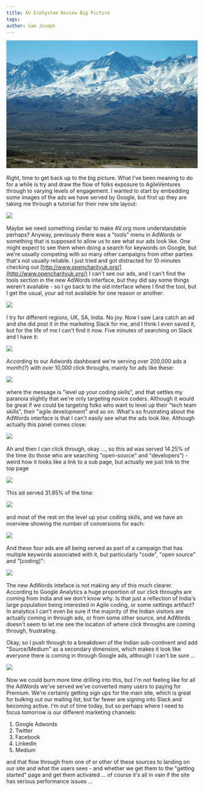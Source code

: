 ```yaml
---
title: AV EcoSystem Review Big Picture
tags: 
author: Sam Joseph
---
```


![big picture](../images/big_picture.jpg)

Right, time to get back up to the big picture.  What I've been meaning to do for a while is try and draw the flow of folks exposure to AgileVentures through to varying levels of engagement.  I wanted to start by embedding some images of the ads we have served by Google, but first up they are taking me through a tutorial for their new site layout:

![](https://dl.dropbox.com/s/accgwjtlosy9tv9/Screenshot%202017-10-12%2009.45.20.png?dl=1)

Maybe we need something similar to make AV.org more understandable perhaps?  Anyway, previously there was a "tools" menu in AdWords or something that is supposed to allow us to see what our ads look like.  One might expect to see them when doing a search for keywords on Google, but we're usually competing with so many other campaigns from other parties that's not usually reliable.  I just tried and got distracted for 10 minutes checking out [http://www.opencharityuk.org/](http://www.opencharityuk.org/)  I can't see our ads, and I can't find the tools section in the new AdWords interface, but they did say some things weren't available - so I go back to the old interface where I find the tool, but I get the usual, your ad not available for one reason or another:

![](https://dl.dropbox.com/s/12jtlh9bcbdw66t/Screenshot%202017-10-12%2009.56.57.png?dl=1)

I try for different regions, UK, SA, India. No joy.  Now I saw Lara catch an ad and she did post it in the marketing Slack for me, and I think I even saved it, but for the life of me I can't find it now.  Five minutes of searching on Slack and I have it:

![](https://dl.dropbox.com/s/jdaescgckn00v5o/Screenshot%202017-10-12%2010.02.43.png?dl=1)

According to our Adwords dashboard we're serving over 200,000 ads a month(?) with over 10,000 click throughs, mainly for ads like these:

![](https://dl.dropbox.com/s/04x3ffk8lsynpsl/Screenshot%202017-10-12%2010.03.01.png?dl=1)

where the message is "level up your coding skills", and that settles my paranoia slightly that we're only targeting novice coders.  Although it would be great if we could be targeting folks who want to level up their "tech team skills", their "agile development" and so on.  What's so frustrating about the AdWords interface is that I can't easily see what the ads look like.  Although actually this panel comes close:

![](https://dl.dropbox.com/s/zfw778rqt55v8v6/Screenshot%202017-10-12%2010.07.24.png?dl=1)

Ah and then I can click through, okay ..., so this ad was served 14.25% of the time (to those who are searching "open-source" and "developers") - weird how it looks like a link to a sub page, but actually we just link to the top page

![](https://dl.dropbox.com/s/axq4e4qlba677vu/Screenshot%202017-10-12%2010.08.37.png?dl=1)

This ad served 31.85% of the time:

![](https://dl.dropbox.com/s/ua9fg0lyekwqzh2/Screenshot%202017-10-12%2010.10.56.png?dl=1)

and most of the rest on the level up your coding skills, and we have an overview showing the number of conversions for each:

![](https://dl.dropbox.com/s/764gqj5wwqa3zv3/Screenshot%202017-10-12%2010.12.31.png?dl=1)

And these four ads are all being served as part of a campaign that has multiple keywords associated with it, but particularly "code", "open source" and "[coding]":

![](https://dl.dropbox.com/s/xl4v308cwdqacia/Screenshot%202017-10-12%2010.15.17.png?dl=1)

The new AdWords inteface is not making any of this much clearer.  According to Google Analytics a huge proportion of our click throughs are coming from India and we don't know why.  Is that just a reflection of India's large population being interested in Agile coding, or some settings artifact?  In analytics I can't even be sure if the majority of the Indian visitors are actually coming in through ads, or from some other source, and AdWords doesn't seem to let me see the location of where click throughs are coming through, frustrating.

Okay, so I push through to a breakdown of the Indian sub-continent and add "Source/Medium" as a secondary dimension, which makes it look like everyone there is coming in through Google ads, although I can't be sure ...

![](https://dl.dropbox.com/s/2ns92oi7ao69tca/Screenshot%202017-10-12%2010.26.47.png?dl=1)

Now we could burn more time drilling into this, but I'm not feeling like for all the AdWords we've served we've converted many users to paying for Premium.  We're certainly getting sign ups for the main site, which is great for bulking out our mailing list, but far fewer are signing into Slack and becoming active.  I'm out of time today, but so perhaps where I need to focus tomorrow is our different marketing channels:

1) Google Adwords
2) Twitter
3) Facebook
4) LinkedIn
5) Medium

and that flow through from one of or other of these sources to landing on our site and what the users sees - and whether we get them to the "getting started" page and get them activated ... of course it's all in vain if the site has serious performance issues ...

